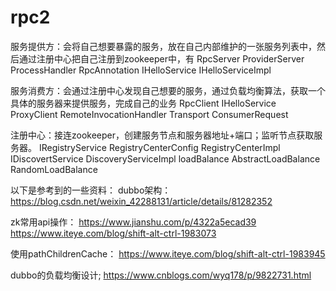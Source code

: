 # rpc2

服务提供方：会将自己想要暴露的服务，放在自己内部维护的一张服务列表中，然后通过注册中心把自己注册到zookeeper中，有
RpcServer
ProviderServer
ProcessHandler
RpcAnnotation
IHelloService
IHelloServiceImpl

服务消费方：会通过注册中心发现自己想要的服务，通过负载均衡算法，获取一个具体的服务器来提供服务，完成自己的业务
RpcClient
IHelloService
ProxyClient
RemoteInvocationHandler
Transport
ConsumerRequest

注册中心：接连zookeeper，创建服务节点和服务器地址+端口；监听节点获取服务器。
IRegistryService
RegistryCenterConfig
RegistryCenterImpl
IDiscovertService
DiscoveryServiceImpl
loadBalance
AbstractLoadBalance
RandomLoadBalance

以下是参考到的一些资料：
dubbo架构：
https://blog.csdn.net/weixin_42288131/article/details/81282352

zk常用api操作：
https://www.jianshu.com/p/4322a5ecad39
https://www.iteye.com/blog/shift-alt-ctrl-1983073

使用pathChildrenCache：
https://www.iteye.com/blog/shift-alt-ctrl-1983945

dubbo的负载均衡设计;
https://www.cnblogs.com/wyq178/p/9822731.html



